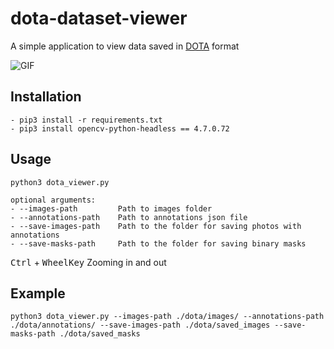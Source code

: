# dota-dataset-viewer

A simple application to view data saved in [DOTA](https://captain-whu.github.io/DOTA/dataset.html) format

![GIF](./assets/dota_viewer.gif)

## Installation
``` 
- pip3 install -r requirements.txt
- pip3 install opencv-python-headless == 4.7.0.72 
```

## Usage
```
python3 dota_viewer.py

optional arguments:
- --images-path         Path to images folder
- --annotations-path    Path to annotations json file
- --save-images-path    Path to the folder for saving photos with annotations
- --save-masks-path     Path to the folder for saving binary masks
```
<kbd>Ctrl</kbd> + <kbd>WheelKey</kbd> Zooming in and out

## Example
```
python3 dota_viewer.py --images-path ./dota/images/ --annotations-path ./dota/annotations/ --save-images-path ./dota/saved_images --save-masks-path ./dota/saved_masks
```
